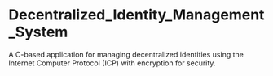 # Decentralized_Identity_Management_System
A C-based application for managing decentralized identities using the Internet Computer Protocol (ICP) with encryption for security.

